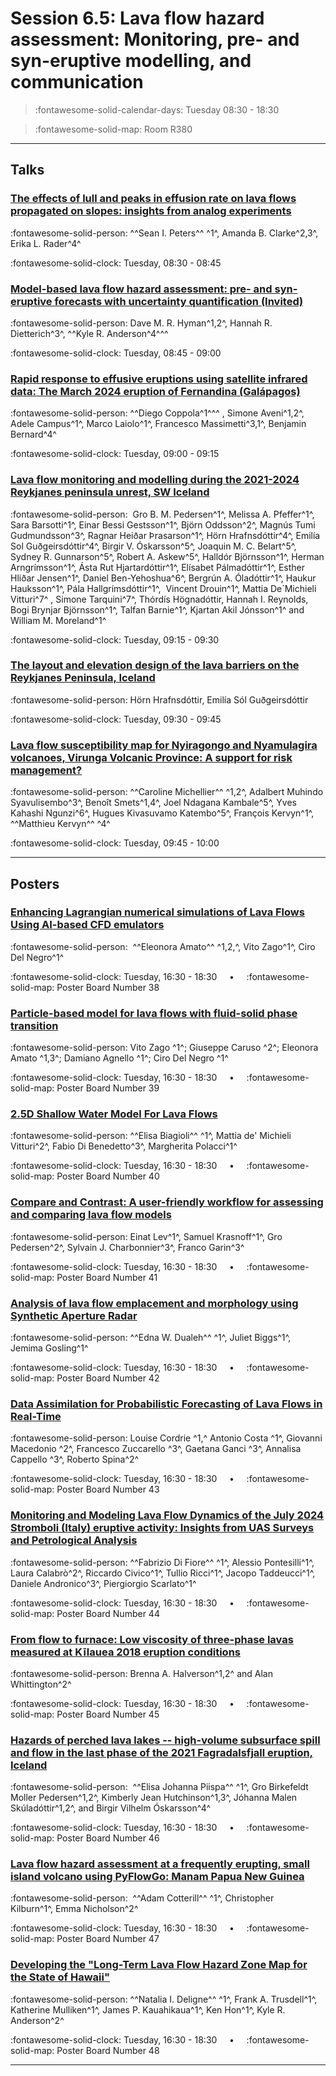 # Session 6.5: Lava flow hazard assessment: Monitoring, pre- and syn-eruptive modelling, and communication

> :fontawesome-solid-calendar-days: Tuesday 08:30 - 18:30

> :fontawesome-solid-map: Room R380

---

## Talks

### [The effects of lull and peaks in effusion rate on lava flows propagated on slopes: insights from analog experiments](../blog/posts/6-5-1.md)
:fontawesome-solid-person: ^^Sean I. Peters^^ ^1^, Amanda B. Clarke^2,3^, Erika L. Rader^4^

:fontawesome-solid-clock: Tuesday, 08:30 - 08:45

### [Model-based lava flow hazard assessment: pre- and syn-eruptive forecasts with uncertainty quantification (Invited)](../blog/posts/6-5-2.md)
:fontawesome-solid-person: Dave M. R. Hyman^1,2^, Hannah R. Dietterich^3^, ^^Kyle R. Anderson^4^^^ 

:fontawesome-solid-clock: Tuesday, 08:45 - 09:00

### [Rapid response to effusive eruptions using satellite infrared data: The March 2024 eruption of Fernandina (Galápagos)](../blog/posts/6-5-3.md)
:fontawesome-solid-person: ^^Diego Coppola^1^^^ , Simone Aveni^1,2^, Adele Campus^1^, Marco Laiolo^1^, Francesco Massimetti^3,1^, Benjamin Bernard^4^

:fontawesome-solid-clock: Tuesday, 09:00 - 09:15

### [Lava flow monitoring and modelling during the 2021-2024 Reykjanes peninsula unrest, SW Iceland](../blog/posts/6-5-4.md)
:fontawesome-solid-person:  Gro B. M. Pedersen^1^, Melissa A. Pfeffer^1^, Sara Barsotti^1^, Einar Bessi Gestsson^1^, Björn Oddsson^2^, Magnús Tumi Gudmundsson^3^, Ragnar Heiðar Þrasarson^1^, Hörn Hrafnsdóttir^4^, Emilía Sol Guðgeirsdóttir^4^, Birgir V. Óskarsson^5^, Joaquin M. C. Belart^5^, Sydney R. Gunnarson^5^, Robert A. Askew^5^, Halldór Björnsson^1^, Herman Arngrímsson^1^, Ásta Rut Hjartardóttir^1^, Elísabet Pálmadóttir^1^, Esther Hliðar Jensen^1^, Daniel Ben-Yehoshua^6^, Bergrún A. Óladóttir^1^, Haukur Hauksson^1^, Pála Hallgrímsdóttir^1^,  Vincent Drouin^1^, Mattia De´Michieli Vitturi^7^ , Simone Tarquini^7^, Thórdís Högnadóttir, Hannah I. Reynolds, Bogi Brynjar Björnsson^1^, Talfan Barnie^1^, Kjartan Akil Jónsson^1^ and William M. Moreland^1^ 

:fontawesome-solid-clock: Tuesday, 09:15 - 09:30

### [The layout and elevation design of the lava barriers on the Reykjanes Peninsula, Iceland](../blog/posts/6-5-5.md)
:fontawesome-solid-person: Hörn Hrafnsdóttir, Emilía Sól Guðgeirsdóttir

:fontawesome-solid-clock: Tuesday, 09:30 - 09:45

### [Lava flow susceptibility map for Nyiragongo and Nyamulagira volcanoes, Virunga Volcanic Province: A support for risk management?](../blog/posts/6-5-6.md)
:fontawesome-solid-person: ^^Caroline Michellier^^ ^1,2^, Adalbert Muhindo Syavulisembo^3^, Benoît Smets^1,4^, Joel Ndagana Kambale^5^, Yves Kahashi Ngunzi^6^, Hugues Kivasuvamo Katembo^5^, François Kervyn^1^, ^^Matthieu Kervyn^^ ^4^ 

:fontawesome-solid-clock: Tuesday, 09:45 - 10:00

---

## Posters

### [Enhancing Lagrangian numerical simulations of Lava Flows Using AI-based CFD emulators](../blog/posts/6-5-7.md)
:fontawesome-solid-person:  ^^Eleonora Amato^^ ^1,2,^\, Vito Zago^1^, Ciro Del Negro^1^ 

:fontawesome-solid-clock: Tuesday, 16:30 - 18:30  &nbsp; &nbsp; • &nbsp; &nbsp; :fontawesome-solid-map: Poster Board Number 38

### [Particle-based model for lava flows with fluid-solid phase transition](../blog/posts/6-5-8.md)
:fontawesome-solid-person: Vito Zago ^1^; Giuseppe Caruso ^2^; Eleonora Amato ^1,3^; Damiano Agnello ^1^; Ciro Del Negro ^1^

:fontawesome-solid-clock: Tuesday, 16:30 - 18:30  &nbsp; &nbsp; • &nbsp; &nbsp; :fontawesome-solid-map: Poster Board Number 39

### [2.5D Shallow Water Model For Lava Flows](../blog/posts/6-5-9.md)
:fontawesome-solid-person: ^^Elisa Biagioli^^ ^1^, Mattia de' Michieli Vitturi^2^, Fabio Di Benedetto^3^, Margherita Polacci^1^

:fontawesome-solid-clock: Tuesday, 16:30 - 18:30  &nbsp; &nbsp; • &nbsp; &nbsp; :fontawesome-solid-map: Poster Board Number 40

### [Compare and Contrast: A user-friendly workflow for assessing and comparing lava flow models](../blog/posts/6-5-10.md)
:fontawesome-solid-person: Einat Lev^1^, Samuel Krasnoff^1^, Gro Pedersen^2^, Sylvain J. Charbonnier^3^, Franco Garin^3^

:fontawesome-solid-clock: Tuesday, 16:30 - 18:30  &nbsp; &nbsp; • &nbsp; &nbsp; :fontawesome-solid-map: Poster Board Number 41

### [Analysis of lava flow emplacement and morphology using Synthetic Aperture Radar](../blog/posts/6-5-11.md)
:fontawesome-solid-person: ^^Edna W. Dualeh^^ ^1^, Juliet Biggs^1^, Jemima Gosling^1^

:fontawesome-solid-clock: Tuesday, 16:30 - 18:30  &nbsp; &nbsp; • &nbsp; &nbsp; :fontawesome-solid-map: Poster Board Number 42

### [Data Assimilation for Probabilistic Forecasting of Lava Flows in Real-Time](../blog/posts/6-5-12.md)
:fontawesome-solid-person: Louise Cordrie ^1,^ Antonio Costa ^1^, Giovanni Macedonio ^2^, Francesco Zuccarello ^3^, Gaetana Ganci ^3^, Annalisa Cappello ^3^, Roberto Spina^2^

:fontawesome-solid-clock: Tuesday, 16:30 - 18:30  &nbsp; &nbsp; • &nbsp; &nbsp; :fontawesome-solid-map: Poster Board Number 43

### [Monitoring and Modeling Lava Flow Dynamics of the July 2024 Stromboli (Italy) eruptive activity: Insights from UAS Surveys and Petrological Analysis](../blog/posts/6-5-13.md)
:fontawesome-solid-person: ^^Fabrizio Di Fiore^^ ^1^, Alessio Pontesilli^1^, Laura Calabrò^2^, Riccardo Civico^1^, Tullio Ricci^1^, Jacopo Taddeucci^1^, Daniele Andronico^3^, Piergiorgio Scarlato^1^

:fontawesome-solid-clock: Tuesday, 16:30 - 18:30  &nbsp; &nbsp; • &nbsp; &nbsp; :fontawesome-solid-map: Poster Board Number 44

### [From flow to furnace: Low viscosity of three-phase lavas measured at Kīlauea 2018 eruption conditions](../blog/posts/6-5-14.md)
:fontawesome-solid-person: Brenna A. Halverson^1,2^ and Alan Whittington^2^

:fontawesome-solid-clock: Tuesday, 16:30 - 18:30  &nbsp; &nbsp; • &nbsp; &nbsp; :fontawesome-solid-map: Poster Board Number 45

### [Hazards of perched lava lakes -- high-volume subsurface spill and flow in the last phase of the 2021 Fagradalsfjall eruption, Iceland](../blog/posts/6-5-15.md)
:fontawesome-solid-person:  ^^Elisa Johanna Piispa^^ ^1^, Gro Birkefeldt Moller Pedersen^1,2^, Kimberly Jean Hutchinson^1,3^, Jóhanna Malen Skúladóttir^1,2^, and Birgir Vilhelm Óskarsson^4^ 

:fontawesome-solid-clock: Tuesday, 16:30 - 18:30  &nbsp; &nbsp; • &nbsp; &nbsp; :fontawesome-solid-map: Poster Board Number 46

### [Lava flow hazard assessment at a frequently erupting, small island volcano using PyFlowGo: Manam Papua New Guinea](../blog/posts/6-5-16.md)
:fontawesome-solid-person:  ^^Adam Cotterill^^ ^1^, Christopher Kilburn^1^, Emma Nicholson^2^ 

:fontawesome-solid-clock: Tuesday, 16:30 - 18:30  &nbsp; &nbsp; • &nbsp; &nbsp; :fontawesome-solid-map: Poster Board Number 47

### [Developing the \"Long-Term Lava Flow Hazard Zone Map for the State of Hawaii\"](../blog/posts/6-5-17.md)
:fontawesome-solid-person: ^^Natalia I. Deligne^^ ^1^, Frank A. Trusdell^1^, Katherine Mulliken^1^, James P. Kauahikaua^1^, Ken Hon^1^, Kyle R. Anderson^2^

:fontawesome-solid-clock: Tuesday, 16:30 - 18:30  &nbsp; &nbsp; • &nbsp; &nbsp; :fontawesome-solid-map: Poster Board Number 48

---

